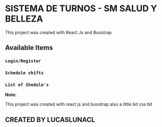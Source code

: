 # SISTEMA DE TURNOS - SM SALUD Y BELLEZA

This project was created with React Js and Boostrap

## Available Items



### `Login/Register`

### `Schedule shifts`

### `List of Shedule's`


**Note:**

This project was created with react js and boostrap also a little bit css bit



## CREATED BY LUCASLUNACL

